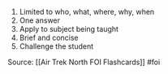 1. Limited to who, what, where, why, when
2. One answer
3. Apply to subject being taught
4. Brief and concise
5. Challenge the student



Source: [[Air Trek North FOI Flashcards]] #foi

